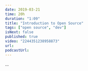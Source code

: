 ```yaml
---
date: 2019-03-21
time: 20h
duration: "1:09"
title: "Introduction to Open Source"
tags: ["open source", "dev"]
isNext: false
published: true
video: "2244351238958873"
url:
podcastUrl:
---
```


...
